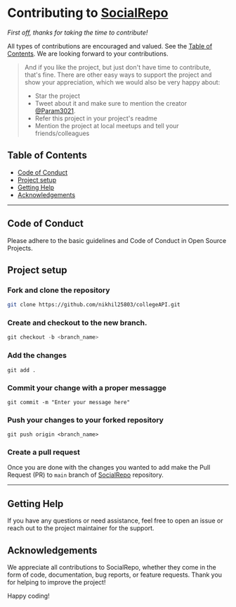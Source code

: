 # Contributing to [SocialRepo](https://github.com/Param302/SocialRepo)

*First off, thanks for taking the time to contribute!*

All types of contributions are encouraged and valued. See the [Table of Contents](#table-of-contents). We are looking forward to your contributions. 

> And if you like the project, but just don't have time to contribute, that's fine. There are other easy ways to support the project and show your appreciation, which we would also be very happy about:
> - Star the project
> - Tweet about it and make sure to mention the creator [@Param3021](https://twitter.com/Param3021).
> - Refer this project in your project's readme
> - Mention the project at local meetups and tell your friends/colleagues


## Table of Contents

- [Code of Conduct](#code-of-conduct)
- [Project setup](#project-setup)
- [Getting Help](#getting-help)
- [Acknowledgements](#acknowledgements)

---

## Code of Conduct

Please adhere to the basic guidelines and Code of Conduct in Open Source Projects.


## Project setup 
### Fork and clone the repository
```bash
git clone https://github.com/nikhil25803/collegeAPI.git
```

### Create and checkout to the new branch.
```powershell
git checkout -b <branch_name>
```

### Add the changes
```
git add .
```

### Commit your change with a proper messagge
```
git commit -m "Enter your message here"
```

### Push your changes to your forked repository
```
git push origin <branch_name>
```

### Create a pull request
Once you are done with the changes you wanted to add make the Pull Request (PR) to `main` branch of [SocialRepo](https://github.com/Param302/SocialRepo) repository.

---

## Getting Help

If you have any questions or need assistance, feel free to open an issue or reach out to the project maintainer for the support.

## Acknowledgements

We appreciate all contributions to SocialRepo, whether they come in the form of code, documentation, bug reports, or feature requests. Thank you for helping to improve the project!

Happy coding!